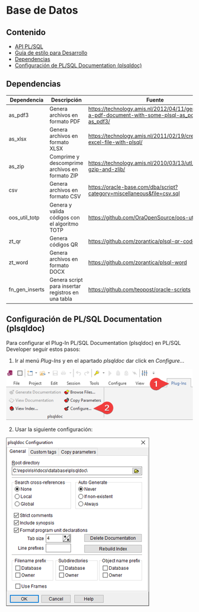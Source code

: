 # Base de Datos

## Contenido
* [API PL/SQL](plsqldoc/index.html)
* [Guía de estilo para Desarrollo](styleguide.md)
* [Dependencias](#dependencias)
* [Configuración de PL/SQL Documentation (plsqldoc)](#configuraci%C3%B3n-de-plsql-documentation-plsqldoc)

## Dependencias

Dependencia|Descripción|Fuente
-----------|-----------|------
as_pdf3|Genera archivos en formato PDF|https://technology.amis.nl/2012/04/11/generating-a-pdf-document-with-some-plsql-as_pdf_mini-as_pdf3/
as_xlsx|Genera archivos en formato XLSX|https://technology.amis.nl/2011/02/19/create-an-excel-file-with-plsql/
as_zip|Comprime y descomprime archivos en formato ZIP|https://technology.amis.nl/2010/03/13/utl_compress-gzip-and-zlib/
csv|Genera archivos en formato CSV|https://oracle-base.com/dba/script?category=miscellaneous&file=csv.sql
oos_util_totp|Genera y valida códigos con el algoritmo TOTP|https://github.com/OraOpenSource/oos-utils
zt_qr|Genera códigos QR|https://github.com/zorantica/plsql-qr-code
zt_word|Genera archivos en formato DOCX|https://github.com/zorantica/plsql-word
fn_gen_inserts|Genera script para insertar registros en una tabla|https://github.com/teopost/oracle-scripts

## Configuración de PL/SQL Documentation (plsqldoc)

Para configurar el Plug-In PL/SQL Documentation (plsqldoc) en PL/SQL Developer seguir estos pasos:

1. Ir al menú *Plug-Ins* y en el apartado *plsqldoc* dar click en *Configure...*

![](plugins_configure.png)

2. Usar la siguiente configuración:

![](plsqldoc_config.png)